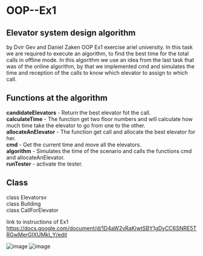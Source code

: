 # OOP--Ex1
## Elevator system design algorithm
by Dvir Gev and Daniel Zaken
OOP Ex1 exercise ariel university. In this task we are required to execute an algorithm, to find the best time for the total calls in offline mode.
In this algorithm we use an idea from the last task that was of the online algorithm, by that we implemented cmd and simulates the time and reception of the calls to know which elevator to assign to which call.

## Functions at the algorithm
**candidateElevators** - Return the best elevator fot the call.<br />
**calculateTime** - The function get two floor numbers and will calculate how much time take the elevator to go from one to the other.<br /> 
**allocateAnElevator** - The function get call and allocate the best elevator for her.<br />
**cmd** - Get the current time and move all the elevators.<br />
**algorithm** - Simulates the time of the scenario and calls the functions cmd and allocateAnElevator.<br />
**runTester** - activate the tester.<br />
## Class
class Elevatorsv<br />
class Building<br />
class CallForElevator<br />


link to instructions of Ex1 https://docs.google.com/document/d/1D4aW2vRaKjwtSBY1gDyCC6SNRE5TRGwMerGIXUMkI_Y/edit



![image](https://user-images.githubusercontent.com/92304153/142245777-f47dff89-a507-4ba9-b2a1-7244c50688b5.png)
![image](https://user-images.githubusercontent.com/92304153/142254153-49730833-3f22-41f5-8d83-7b5496ed0d93.png)
